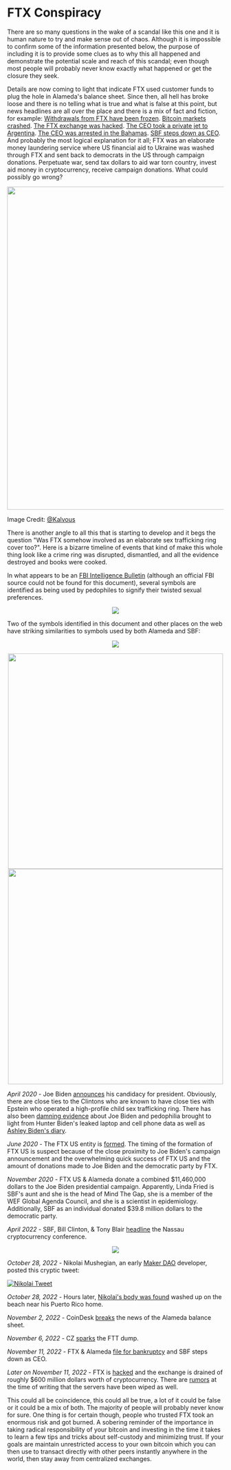 # FTX Conspiracy
There are so many questions in the wake of a scandal like this one and it is human nature to try and make sense out of chaos. Although it is impossible to confirm some of the information presented below, the purpose of including it is to provide some clues as to why this all happened and demonstrate the potential scale and reach of this scandal; even though most people will probably never know exactly what happened or get the closure they seek.

Details are now coming to light that indicate FTX used customer funds to plug the hole in Alameda's balance sheet. Since then, all hell has broke loose and there is no telling what is true and what is false at this point, but news headlines are all over the place and there is a mix of fact and fiction, for example: [Withdrawals from FTX have been frozen](https://twitter.com/WatcherGuru/status/1591145672085946368). [Bitcoin markets crashed](https://finance.yahoo.com/quote/BTC-USD/chart). [The FTX exchange was hacked](https://twitter.com/BTC_Archive/status/1591362107819560960). [The CEO took a private jet to Argentina](https://twitter.com/TheInsiderPaper/status/1591364301771902976). [The CEO was arrested in the Bahamas](https://www.forexlive.com/Cryptocurrency/reports-that-ftx-ceo-sam-bankman-fried-arrested-on-the-tarmac-at-airport-in-the-bahamas-20221110/). [SBF steps down as CEO](https://www.spokesman.com/stories/2022/nov/11/ftx-chief-sam-bankman-fried-resigns-as-firm-files-/). And probably the most logical explanation for it all; FTX was an elaborate money laundering service where US financial aid to Ukraine was washed through FTX and sent back to democrats in the US through campaign donations. Perpetuate war, send tax dollars to aid war torn country, invest aid money in cryptocurrency, receive campaign donations. What could possibly go wrong?

<p align="center">
<img width="750" src="assets/Launder.jpg">
</p>

Image Credit: [@Kalvous](https://twitter.com/Kalvous/status/1591511301628788737)

There is another angle to all this that is starting to develop and it begs the question "Was FTX somehow involved as an elaborate sex trafficking ring cover too?". Here is a bizarre timeline of events that kind of make this whole thing look like a crime ring was disrupted, dismantled, and all the evidence destroyed and books were cooked. 

In what appears to be an [FBI Intelligence Bulletin](http://whale.to/c/FBI-pedophile-symbols.pdf) (although an official FBI source could not be found for this document), several symbols are identified as being used by pedophiles to signify their twisted sexual preferences. 

<p align="center">
<img src="assets/Pedo_Symbols2.png">
</p>

Two of the symbols identified in this document and other places on the web have striking similarities to symbols used by both Alameda and SBF:

<p align="center">
<img src="assets/Pedo_Symbols.png">
</p>

<p align="center">
<img width="500" src="assets/SBF_Avatar.jpg">
<img width="500" src="assets/Alameda_Logo.png">
</p>

*April 2020* - Joe Biden [announces](https://www.cnn.com/2019/04/25/politics/joe-biden-2020-president/index.html) his candidacy for president. Obviously, there are close ties to the Clintons who are known to have close ties with Epstein who operated a high-profile child sex trafficking ring. There has also been [damning evidence](https://twitter.com/TuckerCarlson/status/1547242777993482241) about Joe Biden and pedophilia brought to light from Hunter Biden's leaked laptop and cell phone data as well as [Ashley Biden's diary](https://www.msn.com/en-us/lifestyle/lifestyle-buzz/alleged-showers-with-my-dad-president-joe-bidens-daughter-reportedly-writes-of-alleged-abuse-in-diary/ar-AAYCrGi).

*June 2020* - The FTX US entity is [formed](https://apps.ilsos.gov/corporatellc/CorporateLlcController). The timing of the formation of FTX US is suspect because of the close proximity to Joe Biden's campaign announcement and the overwhelming quick success of FTX US and the amount of donations made to Joe Biden and the democratic party by FTX.

*November 2020* - FTX US & Alameda donate a combined $11,460,000 dollars to the Joe Biden presidential campaign. Apparently, Linda Fried is SBF's aunt and she is the head of Mind The Gap, she is a member of the WEF Global Agenda Council, and she is a scientist in epidemiology. Additionally, SBF as an individual donated $39.8 million dollars to the democratic party. 

*April 2022* - SBF, Bill Clinton, & Tony Blair [headline](https://www.bahamaspress.com/blair-and-clinton-address-crypto-bahamas-conference/) the Nassau cryptocurrency conference. 

<p align="center">
<img src="assets/Bill-1.jpg">
</p>

*October 28, 2022* - Nikolai Mushegian, an early [Maker DAO](https://makerdao.com/en/) developer, posted this cryptic tweet:

[![Nikolai Tweet](/assets/Nikola.png)](https://twitter.com/delete_shitcoin/status/1585918718088970241 "Nikolai Tweet")

*October 28, 2022* - Hours later, [Nikolai's body was found](https://nypost.com/2022/11/09/drowning-death-of-crypto-visionary-fuels-conspiracy-theories/) washed up on the beach near his Puerto Rico home. 

*November 2, 2022* - CoinDesk [breaks](https://www.coindesk.com/business/2022/11/02/divisions-in-sam-bankman-frieds-crypto-empire-blur-on-his-trading-titan-alamedas-balance-sheet/) the news of the Alameda balance sheet.

*November 6, 2022* - CZ [sparks](https://twitter.com/cz_binance/status/1589283421704290306) the FTT dump.

*November 11, 2022* - FTX & Alameda [file for bankruptcy](https://twitter.com/SBF_FTX/status/1591089317300293636) and SBF steps down as CEO.

*Later on November 11, 2022* - FTX is [hacked](https://www.coindesk.com/business/2022/11/12/ftx-crypto-wallets-see-mysterious-late-night-outflows-totalling-more-than-380m/) and the exchange is drained of roughly $600 million dollars worth of cryptocurrency. There are [rumors](https://twitter.com/219_eth/status/1591285209114497031) at the time of writing that the servers have been wiped as well.

This could all be coincidence, this could all be true, a lot of it could be false or it could be a mix of both. The majority of people will probably never know for sure. One thing is for certain though, people who trusted FTX took an enormous risk and got burned. A sobering reminder of the importance in taking radical responsibility of your bitcoin and investing in the time it takes to learn a few tips and tricks about self-custody and minimizing trust. If your goals are maintain unrestricted access to your own bitcoin which you can then use to transact directly with other peers instantly anywhere in the world, then stay away from centralized exchanges. 
